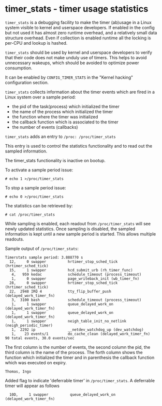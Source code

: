 # timer_stats - timer usage statistics

`timer_stats` is a debugging facility to make the timer (ab)usage in a Linux
system visible to kernel and userspace developers. If enabled in the config
but not used it has almost zero runtime overhead, and a relatively small
data structure overhead. Even if collection is enabled runtime all the
locking is per-CPU and lookup is hashed.

`timer_stats` should be used by kernel and userspace developers to verify that
their code does not make unduly use of timers. This helps to avoid unnecessary
wakeups, which should be avoided to optimize power consumption.

It can be enabled by `CONFIG_TIMER_STATS` in the "Kernel hacking" configuration
section.

`timer_stats` collects information about the timer events which are fired in a
Linux system over a sample period:

- the pid of the task(process) which initialized the timer
- the name of the process which initialized the timer
- the function where the timer was initialized
- the callback function which is associated to the timer
- the number of events (callbacks)

`timer_stats` adds an entry to `/proc: /proc/timer_stats`

This entry is used to control the statistics functionality and to read out the
sampled information.

The timer_stats functionality is inactive on bootup.

To activate a sample period issue:

    # echo 1 >/proc/timer_stats

To stop a sample period issue:

    # echo 0 >/proc/timer_stats

The statistics can be retrieved by:

    # cat /proc/timer_stats

While sampling is enabled, each readout from `/proc/timer_stats` will see
newly updated statistics. Once sampling is disabled, the sampled information
is kept until a new sample period is started. This allows multiple readouts.

Sample output of `/proc/timer_stats`:

```
Timerstats sample period: 3.888770 s
  12,     0 swapper          hrtimer_stop_sched_tick (hrtimer_sched_tick)
  15,     1 swapper          hcd_submit_urb (rh_timer_func)
   4,   959 kedac            schedule_timeout (process_timeout)
   1,     0 swapper          page_writeback_init (wb_timer_fn)
  28,     0 swapper          hrtimer_stop_sched_tick (hrtimer_sched_tick)
  22,  2948 IRQ 4            tty_flip_buffer_push (delayed_work_timer_fn)
   3,  3100 bash             schedule_timeout (process_timeout)
   1,     1 swapper          queue_delayed_work_on (delayed_work_timer_fn)
   1,     1 swapper          queue_delayed_work_on (delayed_work_timer_fn)
   1,     1 swapper          neigh_table_init_no_netlink (neigh_periodic_timer)
   1,  2292 ip               __netdev_watchdog_up (dev_watchdog)
   1,    23 events/1         do_cache_clean (delayed_work_timer_fn)
90 total events, 30.0 events/sec
```

The first column is the number of events, the second column the pid, the third
column is the name of the process. The forth column shows the function which
initialized the timer and in parenthesis the callback function which was
executed on expiry.

    Thomas, Ingo

Added flag to indicate 'deferrable timer' in `/proc/timer_stats`. A deferrable
timer will appear as follows

```
  10D,     1 swapper          queue_delayed_work_on (delayed_work_timer_fn)
```
